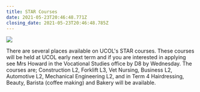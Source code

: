 ```yaml
---
title: STAR Courses
date: 2021-05-23T20:46:48.771Z
closing_date: 2021-05-23T20:46:48.785Z
---
```

![](https://res.cloudinary.com/whanganuihigh/image/upload/v1615493734/Careers%20and%20Vocational/forlift_12_March_2021.jpg)

There are several places available on UCOL's STAR courses. These courses will be held at UCOL early next term and if you are interested in applying see Mrs Howard in the Vocational Studies office by D8 by Wednesday. The courses are; Construction L2, Forklift L3, Vet Nursing, Business L2, Automotive L2, Mechanical Engineering L2, and in Term 4 Hairdressing, Beauty, Barista (coffee making) and Bakery will be available.
